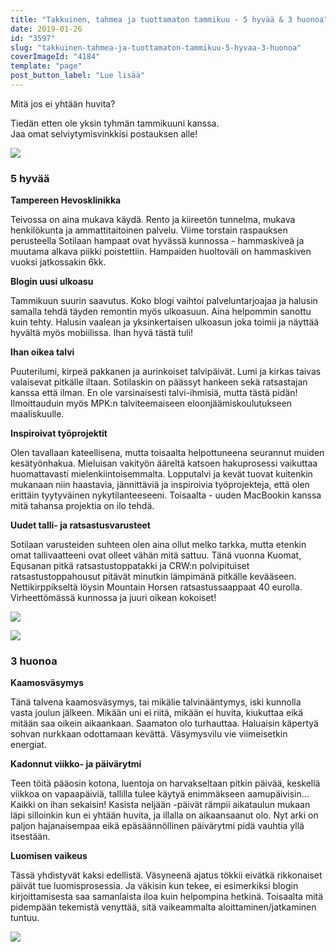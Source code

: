 ```yaml
---
title: "Takkuinen, tahmea ja tuottamaton tammikuu - 5 hyvää & 3 huonoa"
date: 2019-01-26
id: "3597"
slug: "takkuinen-tahmea-ja-tuottamaton-tammikuu-5-hyvaa-3-huonoa"
coverImageId: "4184"
template: "page"
post_button_label: "Lue lisää"
---
```


Mitä jos ei yhtään huvita?

Tiedän etten ole yksin tyhmän tammikuuni kanssa.  
Jaa omat selviytymisvinkkisi postauksen alle!

![](/images/IMG_5646-1000x667.jpg)

### 5 hyvää

**Tampereen Hevosklinikka**

Teivossa on aina mukava käydä. Rento ja kiireetön tunnelma, mukava henkilökunta ja ammattitaitoinen palvelu. Viime torstain raspauksen perusteella Sotilaan hampaat ovat hyvässä kunnossa - hammaskiveä ja muutama alkava piikki poistettiin. Hampaiden huoltoväli on hammaskiven vuoksi jatkossakin 6kk.

**Blogin uusi ulkoasu**

Tammikuun suurin saavutus. Koko blogi vaihtoi palveluntarjoajaa ja halusin samalla tehdä täyden remontin myös ulkoasuun. Aina helpommin sanottu kuin tehty. Halusin vaalean ja yksinkertaisen ulkoasun joka toimii ja näyttää hyvältä myös mobiilissa. Ihan hyvä tästä tuli!

**Ihan oikea talvi**

Puuterilumi, kirpeä pakkanen ja aurinkoiset talvipäivät. Lumi ja kirkas taivas valaisevat pitkälle iltaan. Sotilaskin on päässyt hankeen sekä ratsastajan kanssa että ilman. En ole varsinaisesti talvi-ihmisiä, mutta tästä pidän! Ilmoittauduin myös MPK:n talviteemaiseen eloonjäämiskoulutukseen maaliskuulle.

**Inspiroivat työprojektit**

Olen tavallaan kateellisena, mutta toisaalta helpottuneena seurannut muiden kesätyönhakua. Mieluisan vakityön ääreltä katsoen hakuprosessi vaikuttaa huomattavasti mielenkiintoisemmalta. Lopputalvi ja kevät tuovat kuitenkin mukanaan niin haastavia, jännittäviä ja inspiroivia työprojekteja, että olen erittäin tyytyväinen nykytilanteeseeni. Toisaalta - uuden MacBookin kanssa mitä tahansa projektia on ilo tehdä.

**Uudet talli- ja ratsastusvarusteet**

Sotilaan varusteiden suhteen olen aina ollut melko tarkka, mutta etenkin omat tallivaatteeni ovat olleet vähän mitä sattuu. Tänä vuonna Kuomat, Equsanan pitkä ratsastustoppatakki ja CRW:n polvipituiset ratsastustoppahousut pitävät minutkin lämpimänä pitkälle kevääseen. Nettikirppikseltä löysin Mountain Horsen ratsastussaappaat 40 eurolla. Virheettömässä kunnossa ja juuri oikean kokoiset!

![](/images/IMG_5629-1000x667.jpg)

![](/images/IMG_5661-1000x667.jpg)

### 3 huonoa

**Kaamosväsymys**

Tänä talvena kaamosväsymys, tai mikälie talvinääntymys, iski kunnolla vasta joulun jälkeen. Mikään uni ei riitä, mikään ei huvita, kiukuttaa eikä mitään saa oikein aikaankaan. Saamaton olo turhauttaa. Haluaisin käpertyä sohvan nurkkaan odottamaan kevättä. Väsymysvilu vie viimeisetkin energiat.

**Kadonnut viikko- ja päivärytmi**

Teen töitä pääosin kotona, luentoja on harvakseltaan pitkin päivää, keskellä viikkoa on vapaapäiviä, tallilla tulee käytyä enimmäkseen aamupäivisin... Kaikki on ihan sekaisin! Kasista neljään -päivät rämpii aikataulun mukaan läpi silloinkin kun ei yhtään huvita, ja illalla on aikaansaanut olo. Nyt arki on paljon hajanaisempaa eikä epäsäännöllinen päivärytmi pidä vauhtia yllä itsestään.

**Luomisen vaikeus**

Tässä yhdistyvät kaksi edellistä. Väsyneenä ajatus tökkii eivätkä rikkonaiset päivät tue luomisprosessia. Ja väkisin kun tekee, ei esimerkiksi blogin kirjoittamisesta saa samanlaista iloa kuin helpompina hetkinä. Toisaalta mitä pidempään tekemistä venyttää, sitä vaikeammalta aloittaminen/jatkaminen tuntuu.

![](/images/IMG_5698-1000x667.jpg)
